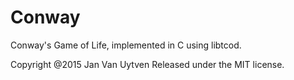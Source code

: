 # Conway

Conway's Game of Life, implemented in C using libtcod.

Copyright @2015 Jan Van Uytven
Released under the MIT license.
